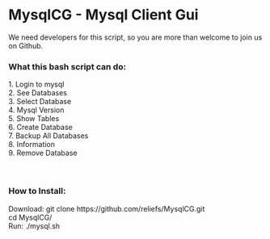 # MysqlCG - Mysql Client Gui

We need developers for this script, so you are more than welcome to join us on Github.
<br>
<h3>What this bash script can do:</h3>
1. Login to mysql<br>
2. See Databases<br>
3. Select Database<br>
4. Mysql Version<br>
5. Show Tables<br>
6. Create Database<br>
7. Backup All Databases<br>
8. Information<br>
9. Remove Database<br>
<br /><br />
<h3>How to Install:</h3>
Download: git clone https://github.com/reliefs/MysqlCG.git<br />
cd MysqlCG/<br />
Run: ./mysql.sh <br />
